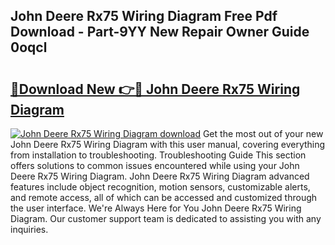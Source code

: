 ## John Deere Rx75 Wiring Diagram Free Pdf Download - Part-9YY New Repair Owner Guide 0oqcl

# <h2><a href="http://dfivbyd.blite.top/?on=John+Deere+Rx75+Wiring+Diagram">🔗Download New 👉🔴 John Deere Rx75 Wiring Diagram</a></h2>

[![John Deere Rx75 Wiring Diagram download](https://i.imgur.com/lujVjoI.png)](http://dfivbyd.blite.top/?on=John+Deere+Rx75+Wiring+Diagram)
Get the most out of your new John Deere Rx75 Wiring Diagram with this user manual, covering everything from installation to troubleshooting. Troubleshooting Guide This section offers solutions to common issues encountered while using your John Deere Rx75 Wiring Diagram. John Deere Rx75 Wiring Diagram advanced features include object recognition, motion sensors, customizable alerts, and remote access, all of which can be accessed and customized through the user interface. We're Always Here for You John Deere Rx75 Wiring Diagram. Our customer support team is dedicated to assisting you with any inquiries.
